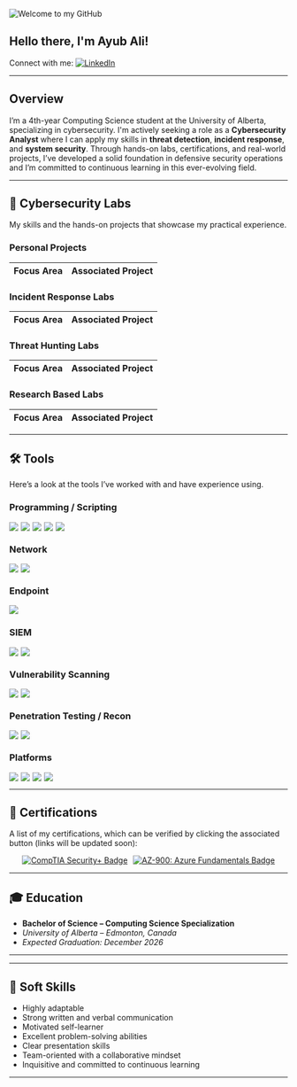 ![Welcome to my GitHub](https://camo.githubusercontent.com/5276a76d8bff4f232011bd5490d11e51e53c1c53fbd38f8644ba56c41f5e8491/68747470733a2f2f63617073756c652d72656e6465722e76657263656c2e6170702f6170693f747970653d776176696e67266865696768743d32303026636f6c6f723d3130303a3839393439392c303a37303830393026746578743d57656c636f6d65253230746f2532306d7925323047697468756226666f6e74416c69676e3d353026666f6e7453697a653d333526666f6e74416c69676e593d333726666f6e74436f6c6f723d46464646464626616e696d6174696f6e3d7477696e6b6c696e67)

## Hello there, I'm Ayub Ali!

Connect with me: [![LinkedIn](https://img.shields.io/badge/LinkedIn-0072b1?&style=for-the-badge&logo=linkedin&logoColor=white)](https://www.linkedin.com/in/ayubhali/)

---

## Overview

I’m a 4th-year Computing Science student at the University of Alberta, specializing in cybersecurity. I'm actively seeking a role as a **Cybersecurity Analyst** where I can apply my skills in **threat detection**, **incident response**, and **system security**. Through hands-on labs, certifications, and real-world projects, I’ve developed a solid foundation in defensive security operations and I’m committed to continuous learning in this ever-evolving field.

---

## 🧰 Cybersecurity Labs

My skills and the hands-on projects that showcase my practical experience.

### Personal Projects  

| Focus Area                                         | Associated Project                                                                 |
|----------------------------------------------------|------------------------------------------------------------------------------------|

### Incident Response Labs

| Focus Area                            | Associated Project |
|--------------------------------------|--------------------|

### Threat Hunting Labs

| Focus Area                                  | Associated Project |
|--------------------------------------------|--------------------|

### Research Based Labs

| Focus Area                            | Associated Project |
|--------------------------------------|--------------------|

---

## 🛠️ Tools

Here’s a look at the tools I’ve worked with and have experience using.

### Programming / Scripting
<div style="display: flex; gap: 5px; flex-wrap: wrap;">
  <img src="https://img.shields.io/badge/-Python-3776AB?style=for-the-badge&logo=python&logoColor=white" />
  <img src="https://img.shields.io/badge/-C-00599C?style=for-the-badge&logo=c&logoColor=white" />
  <img src="https://img.shields.io/badge/-C++-00599C?style=for-the-badge&logo=c%2B%2B&logoColor=white" />
  <img src="https://img.shields.io/badge/-PowerShell-5391FE?style=for-the-badge&logo=powershell&logoColor=white" />
  <img src="https://img.shields.io/badge/-Bash-4EAA25?style=for-the-badge&logo=gnu-bash&logoColor=white" />
</div>

### Network
<div style="display: flex; gap: 5px; flex-wrap: wrap;">
  <img src="https://img.shields.io/badge/-Wireshark-1679A7?style=for-the-badge&logo=Wireshark&logoColor=white" />
  <img src="https://img.shields.io/badge/-Scapy-FFC107?style=for-the-badge&logo=python&logoColor=black" />
</div>

### Endpoint
<div style="display: flex; gap: 5px; flex-wrap: wrap;">
  <img src="https://img.shields.io/badge/-Microsoft_Defender_for_Endpoint-00A4EF?style=for-the-badge&logo=Microsoft&logoColor=white" />
</div>

### SIEM
<div style="display: flex; gap: 5px; flex-wrap: wrap;">
  <img src="https://img.shields.io/badge/-Microsoft_Sentinel-0078D4?style=for-the-badge&logo=Microsoft&logoColor=white" />
  <img src="https://img.shields.io/badge/-Splunk-000000?style=for-the-badge&logo=Splunk&logoColor=white" />
</div>

### Vulnerability Scanning
<div style="display: flex; gap: 5px; flex-wrap: wrap;">
  <img src="https://img.shields.io/badge/-Tenable_Nessus-00C176?style=for-the-badge&logo=Tenable&logoColor=white" />
  <img src="https://img.shields.io/badge/-OpenVAS-00B9E4?style=for-the-badge&logo=openvas&logoColor=white" />
</div>

### Penetration Testing / Recon
<div style="display: flex; gap: 5px; flex-wrap: wrap;">
  <img src="https://img.shields.io/badge/-Nmap-214478?style=for-the-badge&logo=Nmap&logoColor=white" />
  <img src="https://img.shields.io/badge/-Metasploit-5094CE?style=for-the-badge&logo=Metasploit&logoColor=white" />
</div>

### Platforms
<div style="display: flex; gap: 5px; flex-wrap: wrap;">
  <img src="https://img.shields.io/badge/-Windows-0078D6?style=for-the-badge&logo=Windows&logoColor=white" />
  <img src="https://img.shields.io/badge/-Linux-FCC624?style=for-the-badge&logo=Linux&logoColor=black" />
  <img src="https://img.shields.io/badge/-Microsoft_Azure-007FFF?style=for-the-badge&logo=Microsoft-Azure&logoColor=white" />
  <img src="https://img.shields.io/badge/-VMware-607078?style=for-the-badge&logo=VMware&logoColor=white" />
</div>


---
## 📑 Certifications

A list of my certifications, which can be verified by clicking the associated button (links will be updated soon):

<div style="display: flex; flex-wrap: wrap; gap: 10px; justify-content: center; align-items: center;">

  <a href="#" target="_blank" rel="noopener noreferrer">
    <img src="https://img.shields.io/badge/CompTIA%20Security%2B-%23FF0000?style=for-the-badge&logo=comptia&logoColor=white" alt="CompTIA Security+ Badge" />
  </a>

  <a href="#" target="_blank" rel="noopener noreferrer">
    <img src="https://img.shields.io/badge/AZ--900:_Azure%20Fundamentals-blue?style=for-the-badge&logo=microsoft" alt="AZ-900: Azure Fundamentals Badge" />
  </a>

</div>

---

## 🎓 Education

* **Bachelor of Science – Computing Science Specialization**
* *University of Alberta – Edmonton, Canada*
* *Expected Graduation: December 2026*

---

---

## 🌱 Soft Skills

- Highly adaptable  
- Strong written and verbal communication  
- Motivated self-learner  
- Excellent problem-solving abilities  
- Clear presentation skills  
- Team-oriented with a collaborative mindset  
- Inquisitive and committed to continuous learning  

---
